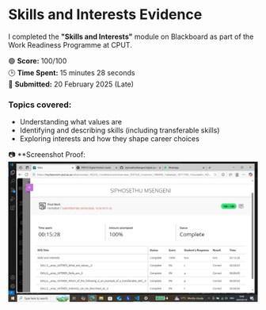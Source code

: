 # Skills and Interests Evidence

I completed the **"Skills and Interests"** module on Blackboard as part of the Work Readiness Programme at CPUT.

🟢 **Score:** 100/100  
🕒 **Time Spent:** 15 minutes 28 seconds  
📅 **Submitted:** 20 February 2025 (Late)

### Topics covered:
- Understanding what values are
- Identifying and describing skills (including transferable skills)
- Exploring interests and how they shape career choices

📷 **Screenshot Proof:![alt text](image-1.png)

